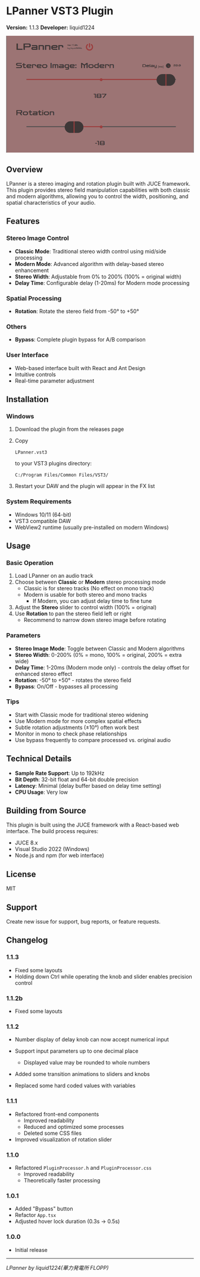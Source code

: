 # LPanner VST3 Plugin

**Version:** 1.1.3
**Developer:** liquid1224

![screenshot](/Readme.assets/screenshot.png)

## Overview

LPanner is a stereo imaging and rotation plugin built with JUCE framework. This plugin provides stereo field manipulation capabilities with both classic and modern algorithms, allowing you to control the width, positioning, and spatial characteristics of your audio.

## Features

### Stereo Image Control

- **Classic Mode**: Traditional stereo width control using mid/side processing
- **Modern Mode**: Advanced algorithm with delay-based stereo enhancement
- **Stereo Width**: Adjustable from 0% to 200% (100% = original width)
- **Delay Time**: Configurable delay (1-20ms) for Modern mode processing

### Spatial Processing

- **Rotation**: Rotate the stereo field from -50° to +50°

### Others

- **Bypass**: Complete plugin bypass for A/B comparison

### User Interface

- Web-based interface built with React and Ant Design
- Intuitive controls
- Real-time parameter adjustment

## Installation

### Windows

1. Download the plugin from the releases page

2. Copy 

   ```
   LPanner.vst3
   ```

    to your VST3 plugins directory:

   ```
   C:/Program Files/Common Files/VST3/
   ```

3. Restart your DAW and the plugin will appear in the FX list

### System Requirements

- Windows 10/11 (64-bit)
- VST3 compatible DAW
- WebView2 runtime (usually pre-installed on modern Windows)

## Usage

### Basic Operation

1. Load LPanner on an audio track
2. Choose between **Classic** or **Modern** stereo processing mode
   - Classic is for stereo tracks (No effect on mono track)
   - Modern is usable for both stereo and mono tracks
     - If Modern, you can adjust delay time to fine tune
3. Adjust the **Stereo** slider to control width (100% = original)
4. Use **Rotation** to pan the stereo field left or right
   - Recommend to narrow down stereo image before rotating

### Parameters

- **Stereo Image Mode**: Toggle between Classic and Modern algorithms
- **Stereo Width**: 0-200% (0% = mono, 100% = original, 200% = extra wide)
- **Delay Time**: 1-20ms (Modern mode only) - controls the delay offset for enhanced stereo effect
- **Rotation**: -50° to +50° - rotates the stereo field
- **Bypass**: On/Off - bypasses all processing

### Tips

- Start with Classic mode for traditional stereo widening
- Use Modern mode for more complex spatial effects
- Subtle rotation adjustments (±10°) often work best
- Monitor in mono to check phase relationships
- Use bypass frequently to compare processed vs. original audio

## Technical Details

- **Sample Rate Support**: Up to 192kHz
- **Bit Depth**: 32-bit float and 64-bit double precision
- **Latency**: Minimal (delay buffer based on delay time setting)
- **CPU Usage**: Very low

## Building from Source

This plugin is built using the JUCE framework with a React-based web interface. The build process requires:

- JUCE 8.x
- Visual Studio 2022 (Windows)
- Node.js and npm (for web interface)

## License

MIT

## Support

Create new issue for support, bug reports, or feature requests.

## Changelog

### 1.1.3

- Fixed some layouts
- Holding down Ctrl while operating the knob and slider enables precision control

### 1.1.2b

- Fixed some layouts

### 1.1.2

- Number display of delay knob can now accept numerical input

- Support input parameters up to one decimal place
  - Displayed value may be rounded to whole numbers
- Added some transition animations to sliders and knobs

- Replaced some hard coded values with variables

### 1.1.1

- Refactored front-end components
  - Improved readability
  - Reduced and optimized some processes
  - Deleted some CSS files
- Improved visualization of rotation slider

### 1.1.0

- Refactored `PluginProcessor.h` and `PluginProcessor.css`
  - Improved readability
  - Theoretically faster processing

### 1.0.1

- Added "Bypass" button
- Refactor `App.tsx`
- Adjusted hover lock duration (0.3s -> 0.5s)

### 1.0.0

- Initial release

------

*LPanner by liquid1224(華力発電所 FLOPP)*